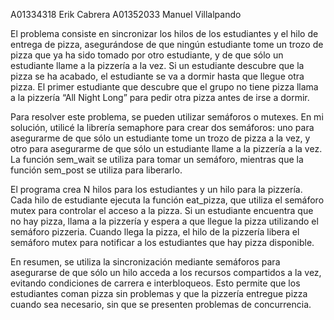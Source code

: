 A01334318 Erik Cabrera
A01352033 Manuel Villalpando

El problema consiste en sincronizar los hilos de los estudiantes y el hilo de entrega de pizza, asegurándose de que ningún estudiante tome un trozo de pizza que ya ha sido tomado por otro estudiante, y de que sólo un estudiante llame a la pizzería a la vez. Si un estudiante descubre que la pizza se ha acabado, el estudiante se va a dormir hasta que llegue otra pizza. El primer estudiante que descubre que el grupo no tiene pizza llama a la pizzería “All Night Long” para pedir otra pizza antes de irse a dormir.

Para resolver este problema, se pueden utilizar semáforos o mutexes. En mi solución, utilicé la librería semaphore para crear dos semáforos: uno para asegurarme de que sólo un estudiante tome un trozo de pizza a la vez, y otro para asegurarme de que sólo un estudiante llame a la pizzería a la vez. La función sem_wait se utiliza para tomar un semáforo, mientras que la función sem_post se utiliza para liberarlo.

El programa crea N hilos para los estudiantes y un hilo para la pizzería. Cada hilo de estudiante ejecuta la función eat_pizza, que utiliza el semáforo mutex para controlar el acceso a la pizza. Si un estudiante encuentra que no hay pizza, llama a la pizzería y espera a que llegue la pizza utilizando el semáforo pizzeria. Cuando llega la pizza, el hilo de la pizzería libera el semáforo mutex para notificar a los estudiantes que hay pizza disponible.

En resumen, se utiliza la sincronización mediante semáforos para asegurarse de que sólo un hilo acceda a los recursos compartidos a la vez, evitando condiciones de carrera e interbloqueos. Esto permite que los estudiantes coman pizza sin problemas y que la pizzería entregue pizza cuando sea necesario, sin que se presenten problemas de concurrencia.